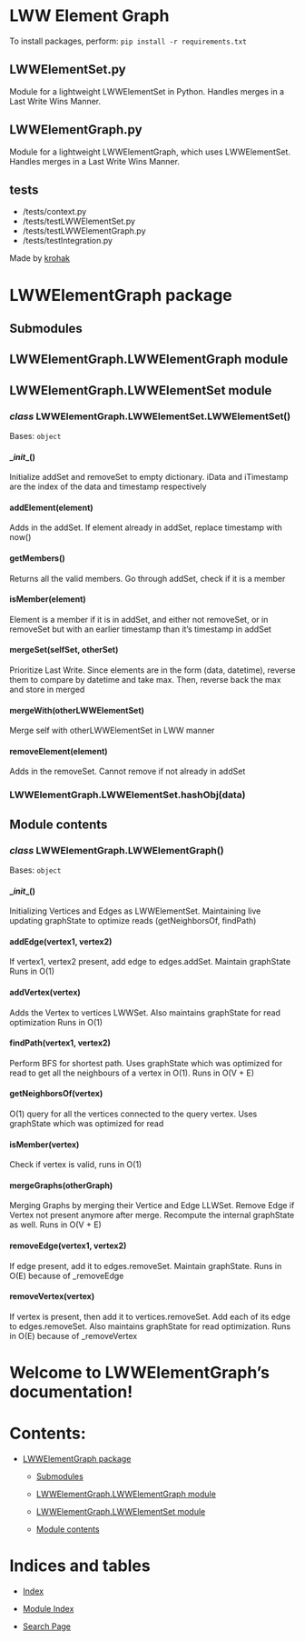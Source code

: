 # LWW Element Graph

To install packages, perform:
`pip install -r requirements.txt`


## LWWElementSet.py

Module for a lightweight LWWElementSet in Python.
Handles merges in a Last Write Wins Manner.

## LWWElementGraph.py

Module for a lightweight LWWElementGraph, which uses LWWElementSet.
Handles merges in a Last Write Wins Manner.

## tests
- /tests/context.py
- /tests/testLWWElementSet.py
- /tests/testLWWElementGraph.py
- /tests/testIntegration.py


Made by [krohak](https://github.com/krohak/)


# LWWElementGraph package

## Submodules

## LWWElementGraph.LWWElementGraph module

## LWWElementGraph.LWWElementSet module


### _class_ LWWElementGraph.LWWElementSet.LWWElementSet()
Bases: `object`


#### \__init__()
Initialize addSet and removeSet to empty dictionary. iData and iTimestamp 
are the index of the data and timestamp respectively


#### addElement(element)
Adds in the addSet. If element already in addSet, replace timestamp with now()


#### getMembers()
Returns all the valid members. Go through addSet, check if it is a member


#### isMember(element)
Element is a member if it is in addSet, and either not removeSet, 
or in removeSet but with an earlier timestamp than it’s timestamp in addSet


#### mergeSet(selfSet, otherSet)
Prioritize Last Write. Since elements are in the form (data, datetime), reverse them to
compare by datetime and take max. Then, reverse back the max and store in merged


#### mergeWith(otherLWWElementSet)
Merge self with otherLWWElementSet in LWW manner


#### removeElement(element)
Adds in the removeSet. Cannot remove if not already in addSet


### LWWElementGraph.LWWElementSet.hashObj(data)

## Module contents


### _class_ LWWElementGraph.LWWElementGraph()
Bases: `object`


#### \__init__()
Initializing Vertices and Edges as LWWElementSet. Maintaining live updating
graphState to optimize reads (getNeighborsOf, findPath)


#### addEdge(vertex1, vertex2)
If vertex1, vertex2 present, add edge to edges.addSet. Maintain graphState 
Runs in O(1)


#### addVertex(vertex)
Adds the Vertex to vertices LWWSet. Also maintains graphState for read optimization
Runs in O(1)


#### findPath(vertex1, vertex2)
Perform BFS for shortest path. Uses graphState which was optimized for read
to get all the neighbours of a vertex in O(1).
Runs in O(V + E)


#### getNeighborsOf(vertex)
O(1) query for all the vertices connected to the query vertex. Uses graphState 
which was optimized for read


#### isMember(vertex)
Check if vertex is valid, runs in O(1)


#### mergeGraphs(otherGraph)
Merging Graphs by merging their Vertice and Edge LLWSet. Remove Edge if Vertex not present
anymore after merge. Recompute the internal graphState as well. Runs in O(V + E)


#### removeEdge(vertex1, vertex2)
If edge present, add it to edges.removeSet. Maintain graphState.
Runs in O(E) because of _removeEdge


#### removeVertex(vertex)
If vertex is present, then add it to vertices.removeSet. Add each of its edge to 
edges.removeSet. Also maintains graphState for read optimization.
Runs in O(E) because of _removeVertex
<!-- LWWElementGraph documentation master file, created by
sphinx-quickstart on Thu Feb 10 11:45:22 2022.
You can adapt this file completely to your liking, but it should at least
contain the root `toctree` directive. -->
# Welcome to LWWElementGraph’s documentation!

# Contents:


* [LWWElementGraph package](LWWElementGraph.md)


    * [Submodules](LWWElementGraph.md#submodules)


    * [LWWElementGraph.LWWElementGraph module](LWWElementGraph.md#module-LWWElementGraph.LWWElementGraph)


    * [LWWElementGraph.LWWElementSet module](LWWElementGraph.md#module-LWWElementGraph.LWWElementSet)


    * [Module contents](LWWElementGraph.md#module-LWWElementGraph)


# Indices and tables


* [Index](genindex.md)


* [Module Index](py-modindex.md)


* [Search Page](search.md)
